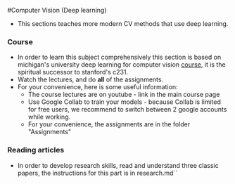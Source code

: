 #Computer Vision (Deep learning)

- This sections teaches more modern CV methods that use deep learning.

### Course
 - In order to learn this subject comprehensively this section is based on michigan's university deep learning for computer vision [course](https://web.eecs.umich.edu/~justincj/teaching/eecs498/FA2020/), it is the spiritual successor to stanford's c231.
 - Watch the lectures, and do **all** of the assignments.
 - For your convenience, here is some useful information:
    - The course lectures are on youtube - link in the main course page
    - Use Google Collab to train your models - because Collab is limited for free users, we recommend to switch between 2 google accounts while working.
    - For your convenience, the assignments are in the folder "Assignments" 

### Reading articles
 - In order to develop research skills, read and understand three classic papers, the instructions for this part is in research.md``
